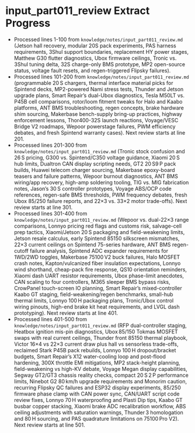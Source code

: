 # input_part011_review Extract Progress

- Processed lines 1-100 from `knowledge/notes/input_part011_review.md` (Jetson hall recovery, modular 20S pack experiments, PAS harness requirements, 3Shul support boundaries, replacement HY power stages, Matthew G30 flutter diagnostics, Ubox firmware ceilings, Tronic vs. 3Shul tuning delta, 32S charge-only BMS prototype, MP2 open-source status, voltage fault resets, and regen-triggered Flipsky failures).
- Processed lines 101-200 from `knowledge/notes/input_part011_review.md` (programmable 20 S chargers, thermal interface material picks for Spintend decks, MP2-powered Nami stress tests, Thunder and Jetson upgrade plans, Smart Repair’s dual-Ubox diagnostics, Tesla M50LT vs. P45B cell comparisons, rotor/loom fitment tweaks for Halo and Kaabo platforms, ANT BMS troubleshooting, regen concepts, brake hardware shim sourcing, Makerbase bench-supply bring-up practices, highway enforcement lessons, Thor400-32S launch reactions, Voyage/VESC Bridge V2 roadmaps, Wepoor powerstage failures, PWM efficiency debates, and fresh Spintend warranty cases). Next review starts at line 201.
- Processed lines 201-300 from `knowledge/notes/input_part011_review.md` (Tronic stock confusion and 26 S pricing, G300 vs. Spintend/C350 voltage guidance, Xiaomi 20 S hub limits, Dualtron CAN display scripting needs, GT2 20 S9 P pack builds, Huawei telecom charger sourcing, Makerbase epoxy-board teasers and failure patterns, Wepoor burnout diagnostics, ANT BMS wiring/app recovery, high-amp soldering tooling, TIG vs. MIG fabrication notes, Jason’s 30 S controller prototypes, Voyage ABS/OCP code references, regen-safe BMS thresholds, PWM frequency debates, fresh Ubox 85/250 failure reports, and 22×3 vs. 33×2 motor trade-offs). Next review starts at line 301.
- Processed lines 301-400 from `knowledge/notes/input_part011_review.md` (Wepoor vs. dual-22×3 range comparisons, Lonnyo pricing red flags and customs risk, salvage-cell prep tactics, Xiaomi/Jetson 20 S packaging and field-weakening limits, Jetson resale calculus, early Spintend 85150 silkscreen mismatches, 22×3 current ceilings on Spintend 75-series hardware, ANT BMS regen-cutoff failure analysis, Spintend ADC expander requirements for 1WD/2WD toggles, Makerbase 75100 V2 buck failures, Halo MOSFET crash notes, Kapton/vulcanized fiber insulation expectations, Lonnyo wind shorthand, cheap-pack fire response, QS10 orientation reminders, Xiaomi dash UART resistor requirements, Ubox phase-limit anecdotes, CAN scaling to four controllers, M365 sleeper BMS bypass risks, CrowPanel touch-screen IO planning, Smart Repair’s mixed-controller Kaabo GT staging, field-weakening/regen benchmarks, small-hub thermal limits, Lonnyo 100 H packaging plans, Tronic/Ubox control wiring pinouts, high-end brake kit heat requirements, and LVGL dash prototyping). Next review starts at line 401.
- Processed lines 401-500 from `knowledge/notes/input_part011_review.md` (RFP dual-controller staging, Heatbox ignition mis-pin diagnostics, Ubox 85/150 Tokmas MOSFET swaps with real current ceilings, Thunder front 85150 thermal playbook, Victor 16×4 vs 22×3 current draw plus hall vs sensorless trade-offs, reclaimed Stark P45B pack rebuilds, Lonnyo 100 H dropout/bracket budgets, Smart Repair’s X12 water-cooling loop and post-flood hardening, 300X throttle EMI mitigations, MP2 stack-height planning, field-weakening vs high-KV debate, Voyage Megan display capabilities, Segway GT2/GT3 chassis reality checks, compact 20 S 2 P performance limits, Ninebot G2 80 km/h upgrade requirements and Monorim caution, recurring Flipsky QC failures and ESP32 display experiments, 85/250 firmware phase clamp with CAN power sync, CAN/UART script code review fixes, Lonnyo 70 H waterproofing and Plasti Dip tips, Kaabo GT busbar copper stacking, Xiaomi brake ADC recalibration workflow, ABS ceiling adjustments with saturation warnings, Thunder 3 homologation and 80 H sourcing, and PAS quadrature limitations on 75100 Pro V2). Next review starts at line 501.
